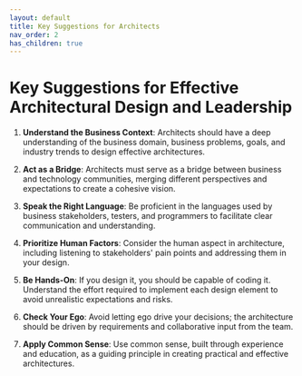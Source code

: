 ```yaml
---
layout: default
title: Key Suggestions for Architects
nav_order: 2
has_children: true
---
```

# Key Suggestions for Effective Architectural Design and Leadership

1. **Understand the Business Context**: Architects should have a deep understanding of the business domain, business problems, goals, and industry trends to design effective architectures.

2. **Act as a Bridge**: Architects must serve as a bridge between business and technology communities, merging different perspectives and expectations to create a cohesive vision.

3. **Speak the Right Language**: Be proficient in the languages used by business stakeholders, testers, and programmers to facilitate clear communication and understanding.

4. **Prioritize Human Factors**: Consider the human aspect in architecture, including listening to stakeholders' pain points and addressing them in your design.

5. **Be Hands-On**: If you design it, you should be capable of coding it. Understand the effort required to implement each design element to avoid unrealistic expectations and risks.

6. **Check Your Ego**: Avoid letting ego drive your decisions; the architecture should be driven by requirements and collaborative input from the team.

7. **Apply Common Sense**: Use common sense, built through experience and education, as a guiding principle in creating practical and effective architectures.